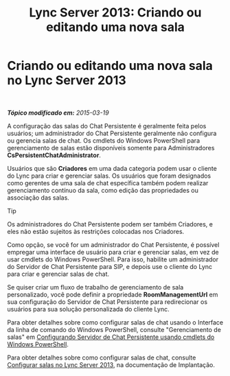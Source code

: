 ﻿---
title: 'Lync Server 2013: Criando ou editando uma nova sala'
TOCTitle: Criando ou editando uma nova sala
ms:assetid: aa8f4349-cfd9-4036-9c4d-de8fb2c4c8a4
ms:mtpsurl: https://technet.microsoft.com/pt-br/library/JJ215880(v=OCS.15)
ms:contentKeyID: 49307751
ms.date: 05/19/2016
mtps_version: v=OCS.15
ms.translationtype: HT
---

# Criando ou editando uma nova sala no Lync Server 2013

 

_**Tópico modificado em:** 2015-03-19_

A configuração das salas do Chat Persistente é geralmente feita pelos usuários; um administrador do Chat Persistente geralmente não configura ou gerencia salas de chat. Os cmdlets do Windows PowerShell para gerenciamento de salas estão disponíveis somente para Administradores **CsPersistentChatAdministrator**.

Usuários que são **Criadores** em uma dada categoria podem usar o cliente do Lync para criar e gerenciar salas. Os usuários que foram designados como gerentes de uma sala de chat específica também podem realizar gerenciamento contínuo da sala, como edição das propriedades ou associação das salas.


> [!TIP]
> Os administradores do Chat Persistente podem ser também Criadores, e eles não estão sujeitos às restrições colocadas nos Criadores.



Como opção, se você for um administrador do Chat Persistente, é possível empregar uma interface de usuário para criar e gerenciar salas, em vez de usar cmdlets do Windows PowerShell. Para isso, habilite um administrador do Servidor de Chat Persistente para SIP, e depois use o cliente do Lync para criar e gerenciar salas de chat.

Se quiser criar um fluxo de trabalho de gerenciamento de sala personalizado, você pode definir a propriedade **RoomManagementUrl** em sua configuração do Servidor de Chat Persistente para redirecionar os usuários para sua solução personalizada do cliente Lync.

Para obter detalhes sobre como configurar salas de chat usando o Interface da linha de comando do Windows PowerShell, consulte "Gerenciamento de salas" em [Configurando Servidor de Chat Persistente usando cmdlets do Windows PowerShell](configuring-persistent-chat-server-by-using-windows-powershell-cmdlets.md).

Para obter detalhes sobre como configurar salas de chat, consulte [Configurar salas no Lync Server 2013](lync-server-2013-configure-rooms.md), na documentação de Implantação.

